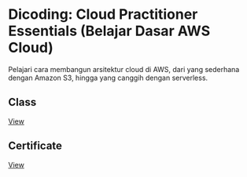 # Dicoding: Cloud Practitioner Essentials (Belajar Dasar AWS Cloud)
Pelajari cara membangun arsitektur cloud di AWS, dari yang sederhana dengan Amazon S3, hingga yang canggih dengan serverless.

## Class
[View](https://www.dicoding.com/academies/251)

## Certificate
[View](https://www.dicoding.com/certificates/72ZD8680QZYW)
